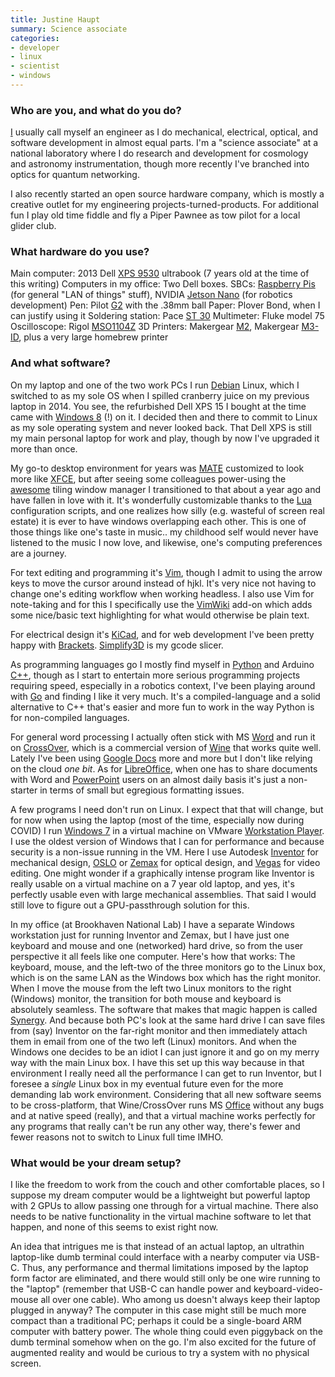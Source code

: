 ```yaml
---
title: Justine Haupt
summary: Science associate
categories:
- developer
- linux
- scientist
- windows
---
```


### Who are you, and what do you do?

[I](http://www.justine-haupt.com/ "Justine's website.") usually call myself an engineer as I do mechanical, electrical, optical, and software development in almost equal parts. I'm a "science associate" at a national laboratory where I do research and development for cosmology and astronomy instrumentation, though more recently I've branched into optics for quantum networking.

I also recently started an open source hardware company, which is mostly a creative outlet for my engineering projects-turned-products. For additional fun I play old time fiddle and fly a Piper Pawnee as tow pilot for a local glider club.

### What hardware do you use?

Main computer: 2013 Dell [XPS 9530][xps-15-9530] ultrabook (7 years old at the time of this writing) Computers in my office: Two Dell boxes.
SBCs: [Raspberry Pis][raspberry-pi] (for general "LAN of things" stuff), NVIDIA [Jetson Nano][jetson-nano] (for robotics development)
Pen: Pilot [G2][g2.2] with the .38mm ball
Paper: Plover Bond, when I can justify using it
Soldering station: Pace [ST 30][st-30]
Multimeter: Fluke model 75
Oscilloscope: Rigol [MSO1104Z][]
3D Printers: Makergear [M2][], Makergear [M3-ID][], plus a very large homebrew printer

### And what software?

On my laptop and one of the two work PCs I run [Debian][] Linux, which I switched to as my sole OS when I spilled cranberry juice on my previous laptop in 2014. You see, the refurbished Dell XPS 15 I bought at the time came with [Windows 8][windows-8] (!) on it. I decided then and there to commit to Linux as my sole operating system and never looked back. That Dell XPS is still my main personal laptop for work and play, though by now I've upgraded it more than once.

My go-to desktop environment for years was [MATE][] customized to look more like [XFCE][], but after seeing some colleagues power-using the [awesome][] tiling window manager I transitioned to that about a year ago and have fallen in love with it. It's wonderfully customizable thanks to the [Lua][] configuration scripts, and one realizes how silly (e.g. wasteful of screen real estate) it is ever to have windows overlapping each other. This is one of those things like one's taste in music.. my childhood self would never have listened to the music I now love, and likewise, one's computing preferences are a journey.

For text editing and programming it's [Vim][], though I admit to using the arrow keys to move the cursor around instead of hjkl. It's very nice not having to change one's editing workflow when working headless. I also use Vim for note-taking and for this I specifically use the [VimWiki][] add-on which adds some nice/basic text highlighting for what would otherwise be plain text.

For electrical design it's [KiCad][], and for web development I've been pretty happy with [Brackets][]. [Simplify3D][] is my gcode slicer.

As programming languages go I mostly find myself in [Python][] and Arduino [C++][c-plusplus], though as I start to entertain more serious programming projects requiring speed, especially in a robotics context, I've been playing around with [Go][] and finding I like it very much. It's a compiled-language and a solid alternative to C++ that's easier and more fun to work in the way Python is for non-compiled languages.

For general word processing I actually often stick with MS [Word][] and run it on [CrossOver][], which is a commercial version of [Wine][] that works quite well. Lately I've been using [Google Docs][google-docs] more and more but I don't like relying on the cloud _one bit_. As for [LibreOffice][], when one has to share documents with Word and [PowerPoint][] users on an almost daily basis it's just a non-starter in terms of small but egregious formatting issues.

A few programs I need don't run on Linux. I expect that that will change, but for now when using the laptop (most of the time, especially now during COVID) I run [Windows 7][windows-7] in a virtual machine on VMware [Workstation Player][workstation-player]. I use the oldest version of Windows that I can for performance and because security is a non-issue running in the VM. Here I use Autodesk [Inventor][] for mechanical design, [OSLO][] or [Zemax][opticstudio] for optical design, and [Vegas][vegas-pro] for video editing. One might wonder if a graphically intense program like Inventor is really usable on a virtual machine on a 7 year old laptop, and yes, it's perfectly usable even with large mechanical assemblies. That said I would still love to figure out a GPU-passthrough solution for this.

In my office (at Brookhaven National Lab) I have a separate Windows workstation just for running Inventor and Zemax, but I have just one keyboard and mouse and one (networked) hard drive, so from the user perspective it all feels like one computer. Here's how that works: The keyboard, mouse, and the left-two of the three monitors go to the Linux box, which is on the same LAN as the Windows box which has the right monitor. When I move the mouse from the left two Linux monitors to the right (Windows) monitor, the transition for both mouse and keyboard is absolutely seamless. The software that makes that magic happen is called [Synergy][]. And because both PC's look at the same hard drive I can save files from (say) Inventor on the far-right monitor and then immediately attach them in email from one of the two left (Linux) monitors. And when the Windows one decides to be an idiot I can just ignore it and go on my merry way with the main Linux box. I have this set up this way because in that environment I really need all the performance I can get to run Inventor, but I foresee a _single_ Linux box in my eventual future even for the more demanding lab work environment. Considering that all new software seems to be cross-platform, that Wine/CrossOver runs MS [Office][] without any bugs and at native speed (really), and that a virtual machine works perfectly for any programs that really can't be run any other way, there's fewer and fewer reasons not to switch to Linux full time IMHO.

### What would be your dream setup?

I like the freedom to work from the couch and other comfortable places, so I suppose my dream computer would be a lightweight but powerful laptop with 2 GPUs to allow passing one through for a virtual machine. There also needs to be native functionality in the virtual machine software to let that happen, and none of this seems to exist right now.

An idea that intrigues me is that instead of an actual laptop, an ultrathin laptop-like dumb terminal could interface with a nearby computer via USB-C. Thus, any performance and thermal limitations imposed by the laptop form factor are eliminated, and there would still only be one wire running to the "laptop" (remember that USB-C can handle power and keyboard-video-mouse all over one cable). Who among us doesn't always keep their laptop plugged in anyway? The computer in this case might still be much more compact than a traditional PC; perhaps it could be a single-board ARM computer with battery power. The whole thing could even piggyback on the dumb terminal somehow when on the go. I'm also excited for the future of augmented reality and would be curious to try a system with no physical screen.

[awesome]: https://awesomewm.org/ "A window manager for X."
[brackets]: http://brackets.io/ "A web-based IDE."
[c-plusplus]: https://en.wikipedia.org/wiki/C%2B%2B "A compiled programming language."
[crossover]: https://www.codeweavers.com/products/ "Software for running Windows software on non-Windows operating systems."
[debian]: https://www.debian.org/ "A Linux distribution."
[g2.2]: https://www.amazon.com/Pilot-Retractable-Premium-Roller-Point/dp/B001GAOTSW/ "A pen."
[go]: https://golang.org/ "A compiled programming language."
[google-docs]: https://en.wikipedia.org/wiki/Google_Docs "A web-based office suite."
[inventor]: https://www.autodesk.com/products/inventor/overview "3D CAD software for mechanical designers."
[jetson-nano]: https://www.nvidia.com/en-us/autonomous-machines/embedded-systems/jetson-nano/ "A dedicated AI hardware system."
[kicad]: http://kicad-pcb.org/ "Open-source CAD software."
[libreoffice]: https://www.libreoffice.org/ "A free, open-source productivity suit."
[lua]: http://www.lua.org/ "An interpreted scripting language."
[m2]: https://www.makergear.com/products/m2 "A 3D printer."
[m3-id]: https://www.makergear.com/products/m3-id "A 3D printer."
[mate]: https://en.m.wikipedia.org/wiki/MATE_(software) "A desktop environment for Linux and BSD."
[mso1104z]: https://www.tequipment.net/Rigol/MSO1104Z/Mixed-Signal-Oscilloscopes/ "An oscilloscope."
[office]: https://products.office.com/en-us/home "An office productivity suite."
[opticstudio]: https://www.zemax.com/products/opticstudio "Optical design software."
[oslo]: https://www.lambdares.com/oslo/ "Optical design software."
[powerpoint]: https://products.office.com/en-us/powerpoint "Presentation software."
[python]: https://www.python.org/ "An interpreted scripting language."
[raspberry-pi]: https://en.wikipedia.org/wiki/Raspberry_Pi "A single-board hackable computer."
[simplify3d]: https://www.simplify3d.com/ "3D printing software."
[st-30]: https://www.tequipment.net/Pace/ST-30-8007-0499/Soldering-Stations/ "A soldering iron."
[synergy]: https://symless.com/ "Software to share a single keyboard and mouse between multiple computers."
[vegas-pro]: https://en.wikipedia.org/wiki/Sony_Vegas_Pro "A non-linear video editing suite."
[vim]: https://www.vim.org/ "A command-line text editor."
[vimwiki]: https://github.com/vimwiki/vimwiki "A wiki add-on for vim."
[windows-7]: https://en.wikipedia.org/wiki/Windows_7 "An operating system."
[windows-8]: https://en.wikipedia.org/wiki/Windows_8 "An operating system for PC and tablet computers."
[wine]: https://www.winehq.org/ "Software for running Windows software on other operating systems."
[word]: https://products.office.com/en-us/word "A document editor."
[workstation-player]: https://en.m.wikipedia.org/wiki/VMware_Workstation_Player "Virtualisation software."
[xfce]: https://www.xfce.org/ "A lightweight UNIX-like desktop environment."
[xps-15-9530]: https://www.dell.com/support/home/en-us/product-support/product/xps-15-9530/drivers "A 15 inch PC laptop."
